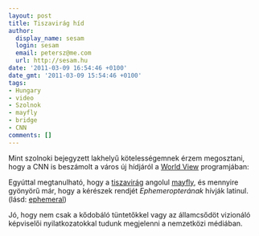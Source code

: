 ```yaml
---
layout: post
title: Tiszavirág híd
author:
  display_name: sesam
  login: sesam
  email: petersz@me.com
  url: http://sesam.hu
date: '2011-03-09 16:54:46 +0100'
date_gmt: '2011-03-09 15:54:46 +0100'
tags:
- Hungary
- video
- Szolnok
- mayfly
- bridge
- CNN
comments: []
---
```


Mint szolnoki bejegyzett lakhelyű kötelességemnek érzem megosztani, hogy a CNN is beszámolt a város új hídjáról a [World View](http://edition.cnn.com/CNNI/Programs/world.view) programjában:

Egyúttal megtanulható, hogy a [tiszavirág](http://hu.wikipedia.org/wiki/Tiszavir%C3%A1g) angolul [mayfly](http://en.wikipedia.org/wiki/Mayfly), és mennyire gyönyörű már, hogy a kérészek rendjét _Ephemeropterának_ hívják latinul. (lásd: [ephemeral](http://dictionary.reference.com/browse/ephemeral))

Jó, hogy nem csak a kődobáló tüntetőkkel vagy az államcsődöt vizionáló képviselői nyilatkozatokkal tudunk megjelenni a nemzetközi médiában.
